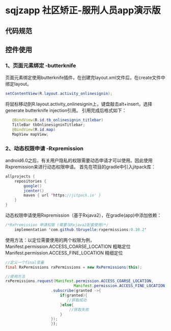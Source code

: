 # sqjzapp  社区矫正-服刑人员app演示版
 
##   代码规范

## 控件使用

### 1、页面元素绑定 -butterknife
 页面元素绑定使用butterknife插件，在创建完layout.xml文件后，在create文件中绑定layout。
 ```java
 setContentView(R.layout.activity_onlinesignin);
 ```
 将鼠标移动到R.layout.activity_onlinesignin上，键盘敲击alt+insert，选择generate butterknife injection引用。
 引用完成后格式如下：
 ```java
    @BindView(R.id.tb_onlinesignin_titlebar)
    TitleBar tbOnlinesigninTitlebar;
    @BindView(R.id.map)
    MapView mapView;
 ```

### 2、动态权限申请 -Rxpremission
android6.0之后，有关用户隐私的权限需要动态申请才可以使用。因此使用Rxpremission来进行动态权限申请。
首先在项目的gradle中引入jitpack库：
```java
allprojects {
    repositories {
        google()
        jcenter()
        maven { url 'https://jitpack.io' }
    }
}
```
动态权限申请使用Rxpremission（基于Rxjava2），在gradle(app)中添加依赖：
```java
/*RxPremission 申请权限 (需要与Rxjava2配套使用)*/
    implementation 'com.github.tbruyelle:rxpermissions:0.10.2'
```
使用方法：以定位需要使用的两个权限为例，<br>
Manifest.permission.ACCESS_COARSE_LOCATION  粗略定位
Manifest.permission.ACCESS_FINE_LOCATION 精细定位
```java
//定义一个final变量
final RxPermissions rxPermissions = new RxPermissions(this);
```
```java
//使用方法
rxPermissions.request(Manifest.permission.ACCESS_COARSE_LOCATION,
                              Manifest.permission.ACCESS_FINE_LOCATION)
                    .subscribe(granted ->{
                        if(granted){
                           //获取成功
                        }else{
                            //获取失败
                        }
                    });
                    });
```
